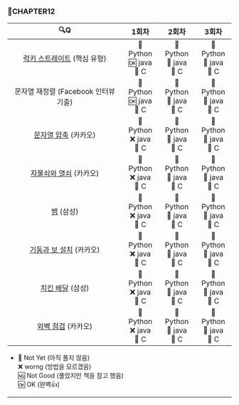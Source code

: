 ### :page_with_curl:CHAPTER12

|                                                 :mag:Q                                                  |                                 1회차                                  |                                          2회차                                          |                                          3회차                                          |
| :-----------------------------------------------------------------------------------------------------: | :--------------------------------------------------------------------: | :-------------------------------------------------------------------------------------: | :-------------------------------------------------------------------------------------: |
|            [럭키 스트레이트](https://www.acmicpc.net/problem/18406 "백준 링크") (핵심 유형)             | :black_square_button: Python<br/>:ok: java<br/>:black_square_button: C | :black_square_button: Python<br/>:black_square_button: java<br/>:black_square_button: C | :black_square_button: Python<br/>:black_square_button: java<br/>:black_square_button: C |
|                                  문자열 재정렬 (Facebook 인터뷰 기출)                                   | :black_square_button: Python<br/>:ok: java<br/>:black_square_button: C | :black_square_button: Python<br/>:black_square_button: java<br/>:black_square_button: C | :black_square_button: Python<br/>:black_square_button: java<br/>:black_square_button: C |
|  [문자열 압축](https://programmers.co.kr/learn/courses/30/lessons/60057 "프로그래머스 링크") (카카오)   | :black_square_button: Python<br/>:x: java<br/>:black_square_button: C  | :black_square_button: Python<br/>:black_square_button: java<br/>:black_square_button: C | :black_square_button: Python<br/>:black_square_button: java<br/>:black_square_button: C |
| [자물쇠와 열쇠](https://programmers.co.kr/learn/courses/30/lessons/60059 "프로그래머스 링크") (카카오)  | :black_square_button: Python<br/>:x: java<br/>:black_square_button: C  | :black_square_button: Python<br/>:black_square_button: java<br/>:black_square_button: C | :black_square_button: Python<br/>:black_square_button: java<br/>:black_square_button: C |
|                      [뱀](https://www.acmicpc.net/problem/3190 "백준 링크") (삼성)                      | :black_square_button: Python<br/>:x: java<br/>:black_square_button: C  | :black_square_button: Python<br/>:black_square_button: java<br/>:black_square_button: C | :black_square_button: Python<br/>:black_square_button: java<br/>:black_square_button: C |
| [기둥과 보 설치](https://programmers.co.kr/learn/courses/30/lessons/60061 "프로그래머스 링크") (카카오) | :black_square_button: Python<br/>:x: java<br/>:black_square_button: C  | :black_square_button: Python<br/>:black_square_button: java<br/>:black_square_button: C | :black_square_button: Python<br/>:black_square_button: java<br/>:black_square_button: C |
|                  [치킨 배달](https://www.acmicpc.net/problem/15686 "백준 링크") (삼성)                  | :black_square_button: Python<br/>:x: java<br/>:black_square_button: C  | :black_square_button: Python<br/>:black_square_button: java<br/>:black_square_button: C | :black_square_button: Python<br/>:black_square_button: java<br/>:black_square_button: C |
|   [외벽 점검](https://programmers.co.kr/learn/courses/30/lessons/60062 "프로그래머스 링크") (카카오)    | :black_square_button: Python<br/>:x: java<br/>:black_square_button: C  | :black_square_button: Python<br/>:black_square_button: java<br/>:black_square_button: C | :black_square_button: Python<br/>:black_square_button: java<br/>:black_square_button: C |

- :black_square_button: Not Yet (아직 풀지 않음)<br/>
  :x: worng (방법을 모르겠음)<br/>
  :ng: Not Good (풀었지만 책을 참고 했음)<br/>
  :ok: OK (완벽:+1:)<br/>

---
